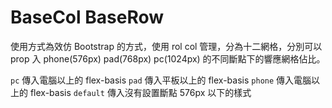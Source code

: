 # BaseCol BaseRow

使用方式為效仿 Bootstrap 的方式，使用 rol col 管理，分為十二網格，分別可以 prop 入 phone(576px) pad(768px) pc(1024px) 的不同斷點下的響應網格佔比。

`pc` 傳入電腦以上的 flex-basis
`pad` 傳入平板以上的 flex-basis
`phone` 傳入電腦以上的 flex-basis
`default` 傳入沒有設置斷點 576px 以下的樣式